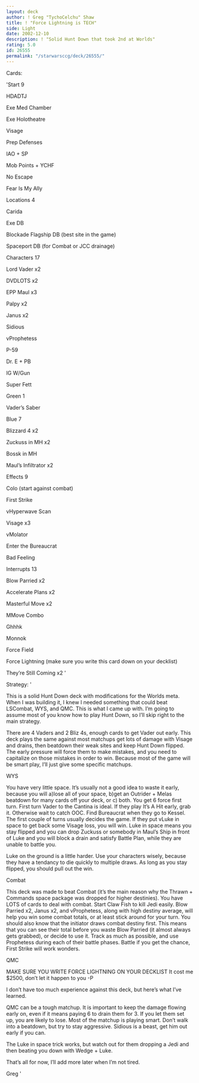 ```yaml
---
layout: deck
author: ! Greg "TychoCelchu" Shaw
title: ! "Force Lightning is TECH"
side: Light
date: 2002-12-10
description: ! "Solid Hunt Down that took 2nd at Worlds"
rating: 5.0
id: 26555
permalink: "/starwarsccg/deck/26555/"
---
```

Cards: 

'Start 9

HDADTJ

Exe Med Chamber

Exe Holotheatre

Visage

Prep Defenses

IAO + SP

Mob Points + YCHF

No Escape

Fear Is My Ally


Locations 4

Carida

Exe DB

Blockade Flagship DB (best site in the game)

Spaceport DB (for Combat or JCC drainage)


Characters 17

Lord Vader x2

DVDLOTS x2

EPP Maul x3

Palpy x2

Janus x2

Sidious

vProphetess

P-59

Dr. E + PB

IG W/Gun

Super Fett


Green 1

Vader’s Saber


Blue 7

Blizzard 4 x2

Zuckuss in MH x2

Bossk in MH

Maul’s Infiltrator x2


Effects 9

Colo (start against combat)

First Strike

vHyperwave Scan

Visage x3

vMolator

Enter the Bureaucrat

Bad Feeling


Interrupts 13

Blow Parried x2

Accelerate Plans x2

Masterful Move x2

MMove Combo

Ghhhk

Monnok

Force Field

Force Lightning (make sure you write this card down on your decklist)

They’re Still Coming x2 '

Strategy: '

This is a solid Hunt Down deck with modifications for the Worlds meta. When I was building it, I knew I needed something that could beat LSCombat, WYS, and QMC. This is what I came up with. I’m going to assume most of you know how to play Hunt Down, so I’ll skip right to the main strategy.


There are 4 Vaders and 2 Bliz 4s, enough cards to get Vader out early. This deck plays the same against most matchups get lots of damage with Visage and drains, then beatdown their weak sites and keep Hunt Down flipped. The early pressure will force them to make mistakes, and you need to capitalize on those mistakes in order to win. Because most of the game will be smart play, I’ll just give some specific matchups.


WYS

You have very little space. It’s usually not a good idea to waste it early, because you will a)lose all of your space, b)get an Outrider + Melas beatdown for many cards off your deck, or c) both. You get 6 force first turn. First turn Vader to the Cantina is ideal. If they play It’s A Hit early, grab it. Otherwise wait to catch OOC. Find Bureaucrat when they go to Kessel. The first couple of turns usually decides the game. If they put vLuke in space to get back some Visage loss, you will win. Luke in space means you stay flipped and you can drop Zuckuss or somebody in Maul’s Ship in front of Luke and you will block a drain and satisfy Battle Plan, while they are unable to battle you.

Luke on the ground is a little harder. Use your characters wisely, because they have a tendancy to die quickly to multiple draws. As long as you stay flipped, you should pull out the win.


Combat

This deck was made to beat Combat (it’s the main reason why the Thrawn + Commands space package was dropped for higher destinies). You have LOTS of cards to deal with combat. Start Claw Fish to kill Jedi easily. Blow Parried x2, Janus x2, and vProphetess, along with high destiny average, will help you win some combat totals, or at least stick around for your turn. You should also know that the initiator draws combat destiny first. This means that you can see their total before you waste Blow Parried (it almost always gets grabbed), or decide to use it. Track as much as possible, and use Prophetess during each of their battle phases. Battle if you get the chance, First Strike will work wonders.


QMC

MAKE SURE YOU WRITE FORCE LIGHTNING ON YOUR DECKLIST It cost me $2500, don’t let it happen to you -P

I don’t have too much experience against this deck, but here’s what I’ve learned.

QMC can be a tough matchup.  It is important to keep the damage flowing early on, even if it means paying 6 to drain them for 3. If you let them set up, you are likely to lose. Most of the matchup is playing smart. Don’t walk into a beatdown, but try to stay aggressive. Sidious is a beast, get him out early if you can.

The Luke in space trick works, but watch out for them dropping a Jedi and then beating you down with Wedge + Luke.


That’s all for now, I’ll add more later when I’m not tired.


Greg '
